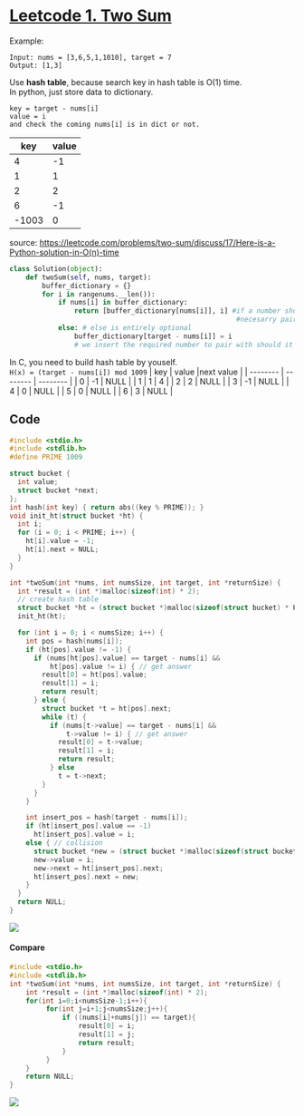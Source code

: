 # [Leetcode 1. Two Sum](https://leetcode.com/problems/two-sum/)

Example:
```
Input: nums = [3,6,5,1,1010], target = 7
Output: [1,3]
```
Use **hash table**, because search key in hash table is O(1) time.  
In python, just store data to dictionary. 
```
key = target - nums[i]  
value = i
and check the coming nums[i] is in dict or not.
```
| key | value |
| -------- | -------- | 
| 4     |  -1    |  
| 1     |  1    |  
| 2     |  2    |  
| 6     |  -1    |  
| -1003     |  0    |   

source: https://leetcode.com/problems/two-sum/discuss/17/Here-is-a-Python-solution-in-O(n)-time
```python
class Solution(object):
	def twoSum(self, nums, target):
		buffer_dictionary = {}
		for i in rangenums.__len()):
			if nums[i] in buffer_dictionary:
				return [buffer_dictionary[nums[i]], i] #if a number shows up in the dictionary already that means the 
														#necesarry pair has been iterated on previously
			else: # else is entirely optional
				buffer_dictionary[target - nums[i]] = i 
				# we insert the required number to pair with should it exist later in the list of numbers
```
In C, you need to build hash table by youself.  
`H(x) = (target - nums[i]) mod 1009`
| key | value |next value |
| -------- | -------- | -------- | 
| 0     |  -1    |    NULL    | 
| 1     |  1    |   4    | 
| 2     |  2    |   NULL    |
| 3     |  -1    |   NULL    |
| 4     |  0    |   NULL    |
| 5     |  0    |   NULL    |
| 6     |  3    |   NULL    |

## Code
```c
#include <stdio.h>
#include <stdlib.h>
#define PRIME 1009

struct bucket {
  int value;
  struct bucket *next;
};
int hash(int key) { return abs((key % PRIME)); }
void init_ht(struct bucket *ht) {
  int i;
  for (i = 0; i < PRIME; i++) {
    ht[i].value = -1;
    ht[i].next = NULL;
  }
}

int *twoSum(int *nums, int numsSize, int target, int *returnSize) {
  int *result = (int *)malloc(sizeof(int) * 2);
  // create hash table
  struct bucket *ht = (struct bucket *)malloc(sizeof(struct bucket) * PRIME);
  init_ht(ht);

  for (int i = 0; i < numsSize; i++) {
    int pos = hash(nums[i]);
    if (ht[pos].value != -1) {
      if (nums[ht[pos].value] == target - nums[i] &&
          ht[pos].value != i) { // get answer
        result[0] = ht[pos].value;
        result[1] = i;
        return result;
      } else {
        struct bucket *t = ht[pos].next;
        while (t) {
          if (nums[t->value] == target - nums[i] &&
              t->value != i) { // get answer
            result[0] = t->value;
            result[1] = i;
            return result;
          } else
            t = t->next;
        }
      }
    }

    int insert_pos = hash(target - nums[i]);
    if (ht[insert_pos].value == -1)
      ht[insert_pos].value = i;
    else { // collision
      struct bucket *new = (struct bucket *)malloc(sizeof(struct bucket));
      new->value = i;
      new->next = ht[insert_pos].next;
      ht[insert_pos].next = new;
    }
  }
  return NULL;
}
```
![](https://i.imgur.com/mfsM4ux.png)

#### Compare
```c
#include <stdio.h>
#include <stdlib.h>
int *twoSum(int *nums, int numsSize, int target, int *returnSize) {
    int *result = (int *)malloc(sizeof(int) * 2);
    for(int i=0;i<numsSize-1;i++){
         for(int j=i+1;j<numsSize;j++){
             if ((nums[i]+nums[j]) == target){
                 result[0] = i;
                 result[1] = j;
                 return result;
             }
         }
    }
    return NULL;
}
```
![](https://i.imgur.com/krmUexk.png)
